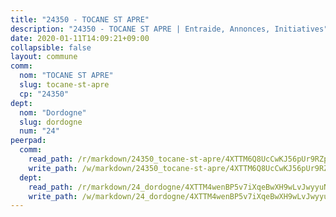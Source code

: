 ```yaml
---
title: "24350 - TOCANE ST APRE"
description: "24350 - TOCANE ST APRE | Entraide, Annonces, Initiatives"
date: 2020-01-11T14:09:21+09:00
collapsible: false
layout: commune
comm:
  nom: "TOCANE ST APRE"
  slug: tocane-st-apre
  cp: "24350"
dept:
  nom: "Dordogne"
  slug: dordogne
  num: "24"
peerpad:
  comm:
    read_path: /r/markdown/24350_tocane-st-apre/4XTTM6Q8UcCwKJ56pUr9RZpraS4xkRUcFooZrE27cdzjReuxW
    write_path: /w/markdown/24350_tocane-st-apre/4XTTM6Q8UcCwKJ56pUr9RZpraS4xkRUcFooZrE27cdzjReuxW-K3TgU9zr2kVYjzDyRrZRPsqJpNAfQHVsYvHCeea9szWifWpcab3hhazHmqcfX5fx72pkaYpoVU1G7iXWN2ywZMgbEf2xYG293UMuJY6wVWGYozQsxJSbXmvd7ZBqkVoqt4YTrNft
  dept:
    read_path: /r/markdown/24_dordogne/4XTTM4wenBP5v7iXqeBwXH9wLvJwyyuNKzLxRyGzSZXmCuzgg
    write_path: /w/markdown/24_dordogne/4XTTM4wenBP5v7iXqeBwXH9wLvJwyyuNKzLxRyGzSZXmCuzgg-K3TgUusQQUSAmJPXozCTSBeqjqksxkVWGVxtHwEFrs5RuocQr8weKG2oQg7MVeg2F9Hhv7ggtBiBU8D9pdXEPa9M67VU3BzgAG9BCtQw3VY3Xcxk2YSegk3iUXMkpicGxxJr7mWp
---
```


